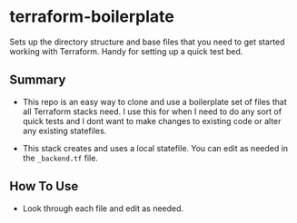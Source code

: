 # terraform-boilerplate
Sets up the directory structure and base files that you need to get started working with Terraform. Handy for setting up a quick test bed.

## Summary

* This repo is an easy way to clone and use a boilerplate set of files that all Terraform stacks need. I use this for when I need to do any sort of quick tests and I dont want to make changes to existing code or alter any existing statefiles.

* This stack creates and uses a local statefile. You can edit as needed in the `_backend.tf` file.

## How To Use

* Look through each file and edit as needed.